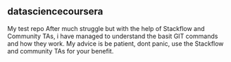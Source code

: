 ## datasciencecoursera
My test repo
After much struggle but with the help of Stackflow and Community TAs, i have managed to understand the basit GIT commands and how they work. My advice is be patient, dont panic, use the Stackflow and community TAs for your benefit.

